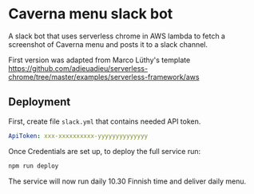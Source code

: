 # Caverna menu slack bot

A slack bot that uses serverless chrome in AWS lambda to fetch a screenshot of Caverna menu and posts it to a slack channel.

First version was adapted from Marco Lüthy's template https://github.com/adieuadieu/serverless-chrome/tree/master/examples/serverless-framework/aws

## Deployment

First, create file `slack.yml` that contains needed API token.

```yaml
ApiToken: xxx-xxxxxxxxxx-yyyyyyyyyyyyyy
```

Once Credentials are set up, to deploy the full service run:

```bash
npm run deploy
```

The service will now run daily 10.30 Finnish time and deliver daily menu.
